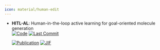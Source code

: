 ```yaml
---
icon: material/human-edit
---
```





- **HITL-AL**: Human-in-the-loop active learning for goal-oriented molecule generation  
    [![Code](https://img.shields.io/github/stars/yasminenahal/hitl-al-gomg?style=for-the-badge&logo=github)](https://github.com/yasminenahal/hitl-al-gomg) 
    [![Last Commit](https://img.shields.io/github/last-commit/yasminenahal/hitl-al-gomg?style=for-the-badge&logo=github)](https://github.com/yasminenahal/hitl-al-gomg) 

    [![Publication](https://img.shields.io/badge/Publication-Citations:0-blue?style=for-the-badge&logo=bookstack)](https://doi.org/10.1186/s13321-024-00924-y) 
    [![JIF](https://img.shields.io/badge/Impact_Factor-7.10-purple?style=for-the-badge&logo=academia)](https://doi.org/10.1186/s13321-024-00924-y)


